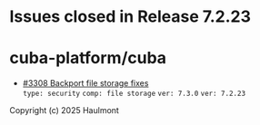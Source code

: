# Issues closed in Release 7.2.23

# cuba-platform/cuba

* [#3308 Backport file storage fixes](https://github.com/cuba-platform/cuba/issues/3308) \
    `type: security` `comp: file storage` `ver: 7.3.0` `ver: 7.2.23` 


Copyright (c) 2025 Haulmont
